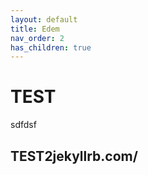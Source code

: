 ```yaml
---
layout: default
title: Edem
nav_order: 2
has_children: true
---
```



# TEST

sdfdsf

## TEST2jekyllrb.com/